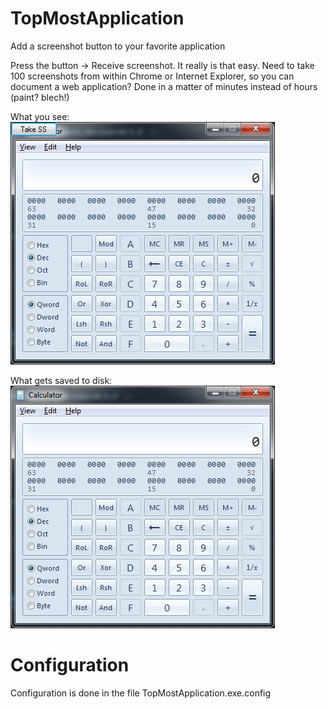 # TopMostApplication
Add a screenshot button to your favorite application

Press the button -> Receive screenshot.  It really is that easy.  Need to take 100 screenshots from within Chrome or Internet Explorer, so you can document a web application?  Done in a matter of minutes instead of hours (paint? blech!)

What you see:<br>
<img src="screenshot.png">

What gets saved to disk:<br>
<img src="20150918-222042-03.jpg">

# Configuration
Configuration is done in the file TopMostApplication.exe.config

